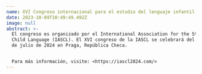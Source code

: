 ```yaml
---
name: XVI Congreso internacional para el estudio del lenguaje infantil IASCL
date: 2023-10-09T10:49:49.492Z
image: null
abstract: >-
  El congreso es organizado por el International Association for the Study of
  Child Language (IASCL). El XVI congreso de la IASCL se celebrará del 15 al 19
  de julio de 2024 en Praga, República Checa. 


  Para más información, visite: <https://iascl2024.com/>
---
```

